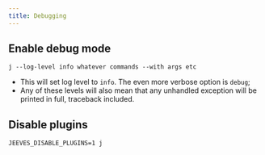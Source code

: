 ```yaml
---
title: Debugging
---
```


## Enable debug mode

```shell
j --log-level info whatever commands --with args etc
```

* This will set log level to `info`. The even more verbose option is `debug`;
* Any of these levels will also mean that any unhandled exception will be printed in full, traceback included.

## Disable plugins

```shell
JEEVES_DISABLE_PLUGINS=1 j
```

